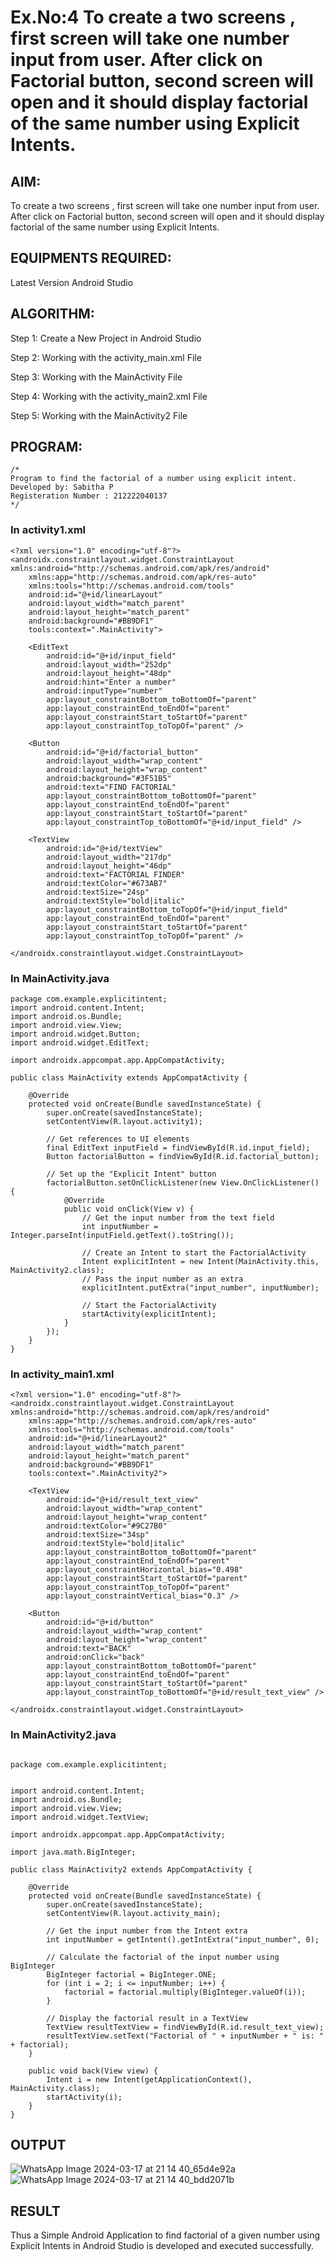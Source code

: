 # Ex.No:4 To create a two screens , first screen will take one number input from user. After click on Factorial button, second screen will open and it should display factorial of the same number using Explicit Intents.


## AIM:

To create a two screens , first screen will take one number input from user. After click on Factorial button, second screen will open and it should display factorial of the same number using Explicit Intents.


## EQUIPMENTS REQUIRED:

Latest Version Android Studio

## ALGORITHM:
Step 1: Create a New Project in Android Studio

Step 2: Working with the activity_main.xml File

Step 3: Working with the MainActivity File

Step 4: Working with the activity_main2.xml File

Step 5: Working with the MainActivity2 File


## PROGRAM:
```
/*
Program to find the factorial of a number using explicit intent.
Developed by: Sabitha P
Registeration Number : 212222040137
*/
```
### In activity1.xml
```
<?xml version="1.0" encoding="utf-8"?>
<androidx.constraintlayout.widget.ConstraintLayout xmlns:android="http://schemas.android.com/apk/res/android"
    xmlns:app="http://schemas.android.com/apk/res-auto"
    xmlns:tools="http://schemas.android.com/tools"
    android:id="@+id/linearLayout"
    android:layout_width="match_parent"
    android:layout_height="match_parent"
    android:background="#BB9DF1"
    tools:context=".MainActivity">

    <EditText
        android:id="@+id/input_field"
        android:layout_width="252dp"
        android:layout_height="48dp"
        android:hint="Enter a number"
        android:inputType="number"
        app:layout_constraintBottom_toBottomOf="parent"
        app:layout_constraintEnd_toEndOf="parent"
        app:layout_constraintStart_toStartOf="parent"
        app:layout_constraintTop_toTopOf="parent" />

    <Button
        android:id="@+id/factorial_button"
        android:layout_width="wrap_content"
        android:layout_height="wrap_content"
        android:background="#3F51B5"
        android:text="FIND FACTORIAL"
        app:layout_constraintBottom_toBottomOf="parent"
        app:layout_constraintEnd_toEndOf="parent"
        app:layout_constraintStart_toStartOf="parent"
        app:layout_constraintTop_toBottomOf="@+id/input_field" />

    <TextView
        android:id="@+id/textView"
        android:layout_width="217dp"
        android:layout_height="46dp"
        android:text="FACTORIAL FINDER"
        android:textColor="#673AB7"
        android:textSize="24sp"
        android:textStyle="bold|italic"
        app:layout_constraintBottom_toTopOf="@+id/input_field"
        app:layout_constraintEnd_toEndOf="parent"
        app:layout_constraintStart_toStartOf="parent"
        app:layout_constraintTop_toTopOf="parent" />

</androidx.constraintlayout.widget.ConstraintLayout>
```
### In MainActivity.java
```
package com.example.explicitintent;
import android.content.Intent;
import android.os.Bundle;
import android.view.View;
import android.widget.Button;
import android.widget.EditText;

import androidx.appcompat.app.AppCompatActivity;

public class MainActivity extends AppCompatActivity {

    @Override
    protected void onCreate(Bundle savedInstanceState) {
        super.onCreate(savedInstanceState);
        setContentView(R.layout.activity1);

        // Get references to UI elements
        final EditText inputField = findViewById(R.id.input_field);
        Button factorialButton = findViewById(R.id.factorial_button);

        // Set up the "Explicit Intent" button
        factorialButton.setOnClickListener(new View.OnClickListener() {
            @Override
            public void onClick(View v) {
                // Get the input number from the text field
                int inputNumber = Integer.parseInt(inputField.getText().toString());

                // Create an Intent to start the FactorialActivity
                Intent explicitIntent = new Intent(MainActivity.this, MainActivity2.class);
                // Pass the input number as an extra
                explicitIntent.putExtra("input_number", inputNumber);

                // Start the FactorialActivity
                startActivity(explicitIntent);
            }
        });
    }
}
```

### In activity_main1.xml
```
<?xml version="1.0" encoding="utf-8"?>
<androidx.constraintlayout.widget.ConstraintLayout xmlns:android="http://schemas.android.com/apk/res/android"
    xmlns:app="http://schemas.android.com/apk/res-auto"
    xmlns:tools="http://schemas.android.com/tools"
    android:id="@+id/linearLayout2"
    android:layout_width="match_parent"
    android:layout_height="match_parent"
    android:background="#BB9DF1"
    tools:context=".MainActivity2">

    <TextView
        android:id="@+id/result_text_view"
        android:layout_width="wrap_content"
        android:layout_height="wrap_content"
        android:textColor="#9C27B0"
        android:textSize="34sp"
        android:textStyle="bold|italic"
        app:layout_constraintBottom_toBottomOf="parent"
        app:layout_constraintEnd_toEndOf="parent"
        app:layout_constraintHorizontal_bias="0.498"
        app:layout_constraintStart_toStartOf="parent"
        app:layout_constraintTop_toTopOf="parent"
        app:layout_constraintVertical_bias="0.3" />

    <Button
        android:id="@+id/button"
        android:layout_width="wrap_content"
        android:layout_height="wrap_content"
        android:text="BACK"
        android:onClick="back"
        app:layout_constraintBottom_toBottomOf="parent"
        app:layout_constraintEnd_toEndOf="parent"
        app:layout_constraintStart_toStartOf="parent"
        app:layout_constraintTop_toBottomOf="@+id/result_text_view" />

</androidx.constraintlayout.widget.ConstraintLayout>
```

### In MainActivity2.java
```

package com.example.explicitintent;


import android.content.Intent;
import android.os.Bundle;
import android.view.View;
import android.widget.TextView;

import androidx.appcompat.app.AppCompatActivity;

import java.math.BigInteger;

public class MainActivity2 extends AppCompatActivity {

    @Override
    protected void onCreate(Bundle savedInstanceState) {
        super.onCreate(savedInstanceState);
        setContentView(R.layout.activity_main);

        // Get the input number from the Intent extra
        int inputNumber = getIntent().getIntExtra("input_number", 0);

        // Calculate the factorial of the input number using BigInteger
        BigInteger factorial = BigInteger.ONE;
        for (int i = 2; i <= inputNumber; i++) {
            factorial = factorial.multiply(BigInteger.valueOf(i));
        }

        // Display the factorial result in a TextView
        TextView resultTextView = findViewById(R.id.result_text_view);
        resultTextView.setText("Factorial of " + inputNumber + " is: " + factorial);
    }

    public void back(View view) {
        Intent i = new Intent(getApplicationContext(), MainActivity.class);
        startActivity(i);
    }
}
```
## OUTPUT
![WhatsApp Image 2024-03-17 at 21 14 40_65d4e92a](https://github.com/sabithapaulraj/ExplicitIntent-MAD/assets/118343379/accd5111-a814-45e7-89a8-810b6681c688)
![WhatsApp Image 2024-03-17 at 21 14 40_bdd2071b](https://github.com/sabithapaulraj/ExplicitIntent-MAD/assets/118343379/706c629c-6d07-4d95-a665-3e6c8ff790dd)


## RESULT
Thus a Simple Android Application to find factorial of a given number using Explicit Intents in Android Studio is developed and executed successfully.


